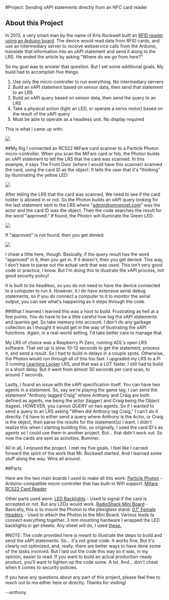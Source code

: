 #Project: Sending xAPI statements directly from an NFC card reader

## About this Project
In 2013, a very smart man by the name of Kris Rockwell built an [RFID reader
using an Arduino board](http://www.hybrid-learning.com/labs/2013/01/08/using-arduino-to-report-experience-api-statements/).  The device would read data from RFID cards, and use an intermediary server to receive webservice calls from the Arduino, translate that information into an xAPI statement and send it along to the LRS.  He ended the article by asking "Where do we go from here?"

So my goal was to answer that question.  But I set some additional goals.  My build had to accomplish five things:
1. Use only the micro-controller to run everything.  No intermediary servers
2. Build an xAPI statement based on sensor data, then send that statement to an LRS
3. Build an xAPI query based on sensor data, then send the query to an LRS
4. Take a physical action (light an LED, or operate a servo motor) based on the result of the xAPI query
5. Must be able to operate as a headless unit.  No display required

This is what I came up with:

![](assets/scanner1.jpg)

##My Rig
I connected an RC522 MiFare card scanner to a Particle Photon micro-controller.  When you scan the MiFare card or fob, the Photon builds an xAPI statement to tell the LRS that the card was scanned.  In this example, it says The Front Door (where I would have this scanner) scanned the card, using the card ID as the object.  It tells the user that it's "thinking" by illuminating the yellow LED:

![](assets/thinking.jpg)

After telling the LRS that the card was scanned, We need to see if the card holder is allowed in or not.  So the Photon builds an xAPI query looking for the last statement sent to the LRS where "admin@omnesnet.com" was the actor and the card ID was the object.  Then the code searches the result for the word "approved."  If found, the Photon will illuminate the Green LED:

![](assets/yes.jpg)

If "approved" is not found, then you get denied:

![](assets/denied.jpg)

I cheat a little here, though.  Basically, if the query result has the word "approved" in it, then you get in.  If it doesn't, then you get denied.   This way, I don't have to parse out the actual verb that was used.  This isn't very good code or practice, I know.  But I'm doing this to illustrate the xAPI process, not good security policy!

It is built to be headless, so you do not need to have the device connected to a computer to run it.  However, it I do have extensive serial debug statements, so if you do connect a computer to it to monitor the serial output, you can see what's happening as it steps through the code.

##What I learned
I learned this was a hoot to build.  Frustrating as hell at a few points.  You do have to be a little careful how big the xAPI statements and queries get.  So take memory into account.  I don't do any garbage collection as I thought it would get in the way of illustrating the xAPI functions.  Again, in a real-world setting, I'd take better care to manage that.

My LRS of choice was a Raspberry Pi Zero, running ADL's open LRS software.  That set up is slow.  10-12 seconds to get the statement, process it, and send a result.  So I had to build in delays in a couple spots.  Otherwise, the Photon would run through all of this too fast.  I upgraded my LRS to a Pi 3 running [Learning Locker](http://docs.learninglocker.net/installation/) LRS, and that was a LOT faster.  I still had to build in a short delay.  But it went from almost 30 seconds per card scan, to around 7 seconds.

Lastly, I found an issue with the xAPI specification itself.  You can have two agents in a statement.  So, say we're playing the game tag.  I can send the statement "Anthony tagged Craig" where Anthony and Craig are both defined as agents, me being the actor (tagger) and Craig being the Object (tagee).  HOWEVER, you cannot *QUERY* on two agents.  So if I wanted to send a query to an LRS asking "When did Anthony tag Craig," I can't do it directly.  I'd have to either send a query where Anthony is the Actor, or Craig is the object, then parse the results for the statement(s) I want.  I didn't realize this when I starting building this, so originally, I used the card ID's as agents so I could use them in another project.  But... that didn't work out.  So now the cards are sent as activities.  Bummer.

All in all, I enjoyed the project.  I met my five goals.  I feel like I carried forward the spirit of the work that Mr. Rockwell started.  And I learned some stuff along the way.  Wins all around.

##Parts

Here are the two main boards I used to make all this work:
[Particle Photon](https://store.particle.io/) - Arduino-compatible micro-controller that has built-in Wifi support.
[Mifare RC522 Card Reader](http://www.ebay.com/itm/Mifare-RC522-Card-Read-Antenna-RF-Module-RFID-Reader-IC-Card-Proximity-Module-/311563538690)

Other parts used were:
[LED Backlights](https://www.adafruit.com/products/1622) - Used to signal if the card is accepted or not.  But any LEDs would work.
[RadioShack Mini Board](https://www.radioshack.com/products/dual-mini-board) - Basically, this is to mount the Photon to the plexiglass stand.
[0.1" Female Headers](https://www.adafruit.com/products/598) - Used to attach the Photon to the Mini Board.
Various leads to connect everything together.
3 mm mounting hardware
I wrapped the LED backlights in gel sheets.  Any sheet will do, I used [these.](http://www.amazon.com/dp/B00W93FQNM/ref=cm_sw_su_dp)


#NOTE:  The code provided here is meant to illustrate the steps to build and send the xAPI statements.  So... it's not great code.  It works fine.  But it's clearly not optimized, and, really, there are better ways to have done some of the tasks involved.  But I laid out the code this way so it was, in my opinion, easier to read.  If you want to build an actual production-ready product, you'll want to tighten up the code some.  A lot.  And... don't cheat when it comes to security policies.

If you have any questions about any part of this project, please feel free to reach out to me either here or directly.  Thanks for visiting!

--anthony
